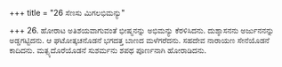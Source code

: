 +++
title = "26 ಸೆಣಸು ಮಿಗಲಭಿಮನ್ಯು"

+++
26. ಹೋರಾಟ ಅತಿಶಯವಾಗುವಂತೆ ಭೀಷ್ಮನನ್ನು ಅಭಿಮನ್ಯು ಕೆರಳಿಸಿದನು. ದುಶ್ಶಾಸನನು ಅರ್ಜುನನನ್ನು ಅಡ್ಡಗಟ್ಟಿದನು. ಆ ಘಟೋತ್ಕಚನೊಡನೆ ಭಗದತ್ತ ಬಾಣದ ಮಳೆಗರೆದನು. ಸಹದೇವ ನಾರಾಯಣ ಸೇನೆಯೊಡನೆ ಕಾದಿದನು. ಮತ್ಸ್ಯದೊರೆಯೊಡನೆ ಸುಶರ್ಮನು ಶಪಥ ಪೂರ್ಣನಾಗಿ ಹೋರಾಡಿದನು.